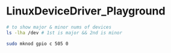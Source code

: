 # LinuxDeviceDriver_Playground


```bash
# to show major & minor nums of devices
ls -lha /dev # 1st is major && 2nd is minor
``` 

```bash
sudo mknod gpio c 505 0
```